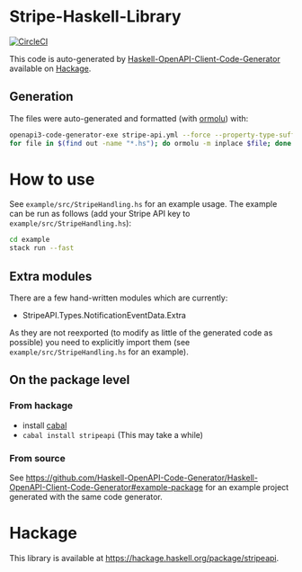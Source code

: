 # Stripe-Haskell-Library
[![CircleCI](https://circleci.com/gh/Haskell-OpenAPI-Code-Generator/Stripe-Haskell-Library.svg?style=svg)](https://circleci.com/gh/Haskell-OpenAPI-Code-Generator/Stripe-Haskell-Library)

This code is auto-generated by [Haskell-OpenAPI-Client-Code-Generator](https://github.com/Haskell-OpenAPI-Code-Generator/Haskell-OpenAPI-Client-Code-Generator)
available on [Hackage](https://hackage.haskell.org/package/openapi3-code-generator).

## Generation
The files were auto-generated and formatted (with [ormolu](https://github.com/tweag/ormolu)) with:

```bash
openapi3-code-generator-exe stripe-api.yml --force --property-type-suffix="'" --module-name "StripeAPI" --convert-to-camel-case --omit-additional-operation-functions --package-name "stripeapi"
for file in $(find out -name "*.hs"); do ormolu -m inplace $file; done
```

# How to use
See `example/src/StripeHandling.hs` for an example usage.
The example can be run as follows (add your Stripe API key to `example/src/StripeHandling.hs`):

```bash
cd example
stack run --fast
```

## Extra modules

There are a few hand-written modules which are currently:

- StripeAPI.Types.NotificationEventData.Extra

As they are not reexported (to modify as little of the generated code as possible) you need to explicitly import them (see `example/src/StripeHandling.hs` for an example).

## On the package level
### From hackage
-  install [cabal](https://www.haskell.org/cabal/)
- `cabal install stripeapi` (This may take a while)

### From source
See https://github.com/Haskell-OpenAPI-Code-Generator/Haskell-OpenAPI-Client-Code-Generator#example-package for an example project generated with the same code generator.

# Hackage
This library is available at https://hackage.haskell.org/package/stripeapi.
